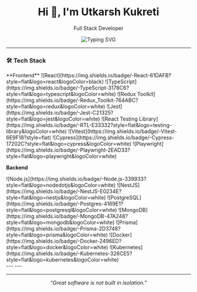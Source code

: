 <h1 align="center">Hi 👋, I'm Utkarsh Kukreti</h1>
<p align="center">
  Full Stack Developer
</p>

<p align="center">
  <img src="https://readme-typing-svg.demolab.com?font=Fira+Code&weight=600&pause=500&center=true&vCenter=true&width=435&lines=Frontend+first+Full+Stack+Developer;React+%2F+TS+%2F+Node+%2F+Postgres+%2F+Many more+%2F;Always+Learning+%26+Building+Things+🚀" alt="Typing SVG" />
</p>

---

### 🛠️ Tech Stack
<div align="left" style="display: flex; flex-wrap: wrap; gap: 8px;">
**Frontend**  
![React](https://img.shields.io/badge/-React-61DAFB?style=flat&logo=react&logoColor=black)  
![TypeScript](https://img.shields.io/badge/-TypeScript-3178C6?style=flat&logo=typescript&logoColor=white)  
![Redux Toolkit](https://img.shields.io/badge/-Redux_Toolkit-764ABC?style=flat&logo=redux&logoColor=white)  
![Jest](https://img.shields.io/badge/-Jest-C21325?style=flat&logo=jest&logoColor=white)  
![React Testing Library](https://img.shields.io/badge/-RTL-E33332?style=flat&logo=testing-library&logoColor=white)  
![Vitest](https://img.shields.io/badge/-Vitest-6E9F18?style=flat)  
![Cypress](https://img.shields.io/badge/-Cypress-17202C?style=flat&logo=cypress&logoColor=white)  
![Playwright](https://img.shields.io/badge/-Playwright-2EAD33?style=flat&logo=playwright&logoColor=white)
</div>

**Backend**  
<div align="left" style="display: flex; flex-wrap: wrap; gap: 8px;">
![Node.js](https://img.shields.io/badge/-Node.js-339933?style=flat&logo=nodedotjs&logoColor=white)  
![NestJS](https://img.shields.io/badge/-NestJS-E0234E?style=flat&logo=nestjs&logoColor=white)  
![PostgreSQL](https://img.shields.io/badge/-Postgres-4169E1?style=flat&logo=postgresql&logoColor=white)  
![MongoDB](https://img.shields.io/badge/-MongoDB-47A248?style=flat&logo=mongodb&logoColor=white)  
![Prisma](https://img.shields.io/badge/-Prisma-2D3748?style=flat&logo=prisma&logoColor=white)  
![Docker](https://img.shields.io/badge/-Docker-2496ED?style=flat&logo=docker&logoColor=white)  
![Kubernetes](https://img.shields.io/badge/-Kubernetes-326CE5?style=flat&logo=kubernetes&logoColor=white)
</div>
---
<!---
### 📈 GitHub Stats

<p align="center">
  <img src="https://github-readme-stats.vercel.app/api?username=fs-projects&show_icons=true&theme=github_dark&hide_border=true" alt="GitHub Stats" />
</p>

<p align="center">
  <img src="https://github-readme-streak-stats.herokuapp.com/?user=fs-projects&theme=dark&hide_border=true" alt="GitHub Streak" />
</p>

<p align="center">
  <img src="https://github-readme-activity-graph.cyclic.app/graph?username=fs-projects&theme=react-dark&hide_border=true" alt="Contribution Graph" />
</p>

---

### 🏆 GitHub Trophies

<p align="center">
  <img src="https://github-profile-trophy.vercel.app/?username=fs-projects&theme=gruvbox&no-bg=true&no-frame=true" alt="GitHub Trophies" />
</p>
--->
---

---

<p align="center">
  <i>“Great software is not built in isolation.”</i>
</p>

<!---
fs-projects/fs-projects is a ✨ special ✨ repository because its `README.md` (this file) appears on your GitHub profile.
You can click the Preview link to take a look at your changes.
--->

